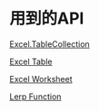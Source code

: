 # 用到的API

[Excel.TableCollection](https://learn.microsoft.com/zh-cn/javascript/api/excel/excel.tablecollection?view=excel-js-preview)

[Excel Table](https://learn.microsoft.com/zh-cn/javascript/api/excel/excel.table?view=excel-js-preview)

[Excel Worksheet](https://learn.microsoft.com/zh-cn/javascript/api/excel/excel.worksheet?view=excel-js-preview)

[Lerp Function](https://www.geeksforgeeks.org/p5-js-lerp-function/)